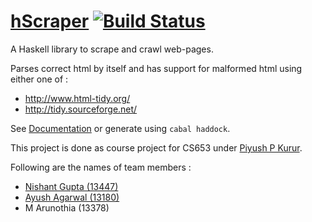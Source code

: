 # [hScraper](https://hackage.haskell.org/package/hScraper-0.1.0.0) [![Build Status](https://travis-ci.org/Nishant9/hScraper.svg?branch=master)](https://travis-ci.org/Nishant9/hScraper)
A Haskell library to scrape and crawl web-pages.

Parses correct html by itself and has support for malformed html using either one of : 

- http://www.html-tidy.org/
- http://tidy.sourceforge.net/

See [Documentation](https://hackage.haskell.org/package/hScraper-0.1.0.0) or generate using `cabal haddock`.

This project is done as course project for CS653 under [Piyush P Kurur](https://github.com/piyush-kurur).

Following are the names of team members :

- [Nishant Gupta (13447)](https://github.com/Nishant9)
- [Ayush Agarwal (13180)](https://github.com/agarwalayush)
- M Arunothia (13378)
